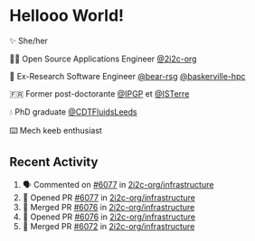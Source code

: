 # Hellooo World!

✨ She/her

👩‍💻 Open Source Applications Engineer [@2i2c-org](https://2i2c.org/)

🐻 Ex-Research Software Engineer [@bear-rsg](https://github.com/bear-rsg) [@baskerville-hpc](https://github.com/baskerville-hpc) 

🇫🇷 Former post-doctorante [@IPGP](https://github.com/IPGP) et [@ISTerre](https://www.isterre.fr/) 

💧 PhD graduate [@CDTFluidsLeeds](https://fluid-dynamics.leeds.ac.uk/) 

⌨️ Mech keeb enthusiast 

## Recent Activity 

<!--START_SECTION:activity-->
1. 🗣 Commented on [#6077](https://github.com/2i2c-org/infrastructure/pull/6077#issuecomment-2893924092) in [2i2c-org/infrastructure](https://github.com/2i2c-org/infrastructure)
2. 💪 Opened PR [#6077](https://github.com/2i2c-org/infrastructure/pull/6077) in [2i2c-org/infrastructure](https://github.com/2i2c-org/infrastructure)
3. 🎉 Merged PR [#6076](https://github.com/2i2c-org/infrastructure/pull/6076) in [2i2c-org/infrastructure](https://github.com/2i2c-org/infrastructure)
4. 💪 Opened PR [#6076](https://github.com/2i2c-org/infrastructure/pull/6076) in [2i2c-org/infrastructure](https://github.com/2i2c-org/infrastructure)
5. 🎉 Merged PR [#6072](https://github.com/2i2c-org/infrastructure/pull/6072) in [2i2c-org/infrastructure](https://github.com/2i2c-org/infrastructure)
<!--END_SECTION:activity-->
